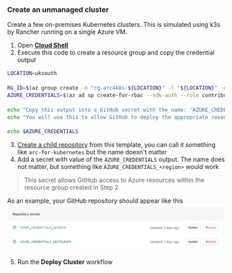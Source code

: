 ### Create an unmanaged cluster

Create a few on-premises Kubernetes clusters. This is simulated using k3s by Rancher running on a single Azure VM.

1. Open [**Cloud Shell**](https://shell.azure.com/)
2. Execute this code to create a resource group and copy the credential output

```bash
LOCATION=uksouth

RG_ID=$(az group create -n "rg-arc4k8s-${LOCATION}" -l "${LOCATION}" -o tsv --query 'id')
AZURE_CREDENTIALS=$(az ad sp create-for-rbac --sdk-auth --role contributor --scopes $RG_ID)

echo "Copy this output into a GitHub secret with the name: 'AZURE_CREDENTIALS_${LOCATION^^}'"
echo "You will use this to allow GitHub to deploy the appropriate resources"

echo $AZURE_CREDENTIALS
```

3. [Create a child repository](//github.com/jasoncabot-ms/arc-for-kubernetes/generate) from this template, you can call it something like `arc-for-kubernetes` but the name doesn't matter
4. Add a secret with value of the `AZURE_CREDENTIALS` output. The name does not matter, but something like `AZURE_CREDENTIALS_<region>` would work
> This secret allows GitHub access to Azure resources within the resource group created in Step 2

As an example, your GitHub repository should appear like this
![Secret values](secret_example.png)

5. Run the **Deploy Cluster** workflow
